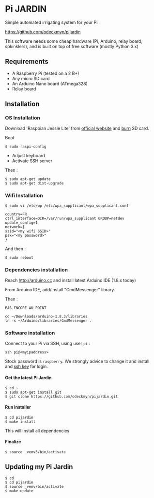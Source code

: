# Pi JARDIN

Simple automated irrigating system for your Pi

https://github.com/odeckmyn/pijardin

This software needs some cheap hardware (Pi, Arduino, relay board, spkinklers), and is built on top of free software (mostly Python 3.x)

## Requirements

- A Raspberry Pi (tested on a 2 B+)
- Any micro SD card
- An Arduino Nano board (ATmega328)
- Relay board

## Installation

### OS Installation

Download 'Raspbian Jessie Lite' from [official website](https://www.raspberrypi.org/downloads/raspbian/) and [burn](http://elinux.org/RPi_Easy_SD_Card_Setup) SD card.

Boot

    $ sudo raspi-config

- Adjust keyboard
- Activate SSH server

Then :

    $ sudo apt-get update
    $ sudo apt-get dist-upgrade

### Wifi Installation

    $ sudo vi /etc/wp /etc/wpa_supplicant/wpa_supplicant.conf

    country=FR
    ctrl_interface=DIR=/var/run/wpa_supplicant GROUP=netdev
    update_config=1
    network={
    ssid="<my wifi SSID>"
    psk="<my password>"
    }

And then :

    $ sudo reboot

### Dependencies installation

Reach http://arduino.cc and install latest Arduino IDE (1.8.x today)

From Arduino IDE, add/install "CmdMessenger" library. 

Then :

    PAS ENCORE AU POINT 
    
    cd ~/Downloads/arduino-1.8.3/libraries
    ln -s ~/Arduino/libraries/CmdMessenger .

### Software installation

Connect to your Pi via SSH, using user `pi` :

    ssh pi@<myipaddress>

Stock password is `raspberry`. We strongly advice to change it and install and [ssh key](https://www.digitalocean.com/community/tutorials/how-to-set-up-ssh-keys--2) for login.

#### Get the latest Pi Jardin

    $ cd ~
    $ sudo apt-get install git
    $ git clone https://github.com/odeckmyn/pijardin.git

#### Run installer

    $ cd pijardin
    $ make install

This will install all dependencies

#### Finalize

    $ source _venv3/bin/activate

## Updating my Pi Jardin

    $ cd
    $ cd pijardin
    $ source _venv/bin/activate
    $ make update

